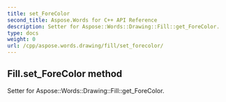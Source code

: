 ```yaml
---
title: set_ForeColor
second_title: Aspose.Words for C++ API Reference
description: Setter for Aspose::Words::Drawing::Fill::get_ForeColor. 
type: docs
weight: 0
url: /cpp/aspose.words.drawing/fill/set_forecolor/
---
```

## Fill.set_ForeColor method


Setter for Aspose::Words::Drawing::Fill::get_ForeColor. 

